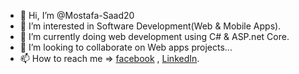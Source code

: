 - 👋 Hi, I’m @Mostafa-Saad20
- 👀 I’m interested in Software Development(Web & Mobile Apps).
- 🌱 I’m currently doing web development using C# & ASP.net Core.
- 💞️ I’m looking to collaborate on Web apps projects...
- 📫 How to reach me => [facebook](https://www.facebook.com/profile.php?id=100015427698681) , 
[LinkedIn](https://www.linkedin.com/in/mostafa-saad-58343b195/).


<!---
Mostafa-Saad20/Mostafa-Saad20 is a ✨ special ✨ repository because its `README.md` (this file) appears on your GitHub profile.
You can click the Preview link to take a look at your changes.
--->
